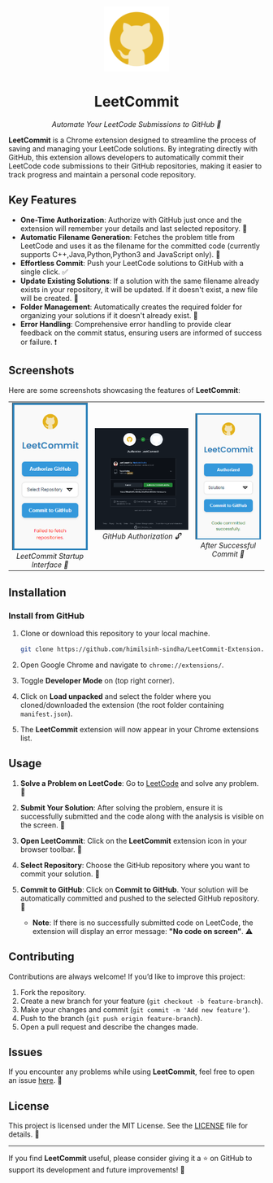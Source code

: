 <p align="center">
  <img alt="" src="./images/icon128.png" width="128" height="128"/>
<h1 align="center">LeetCommit</h1>
<p align="center">
  <i>Automate Your LeetCode Submissions to GitHub 🚀</i>
</p>

**LeetCommit** is a Chrome extension designed to streamline the process of saving and managing your LeetCode solutions. By integrating directly with GitHub, this extension allows developers to automatically commit their LeetCode code submissions to their GitHub repositories, making it easier to track progress and maintain a personal code repository.

## Key Features

- **One-Time Authorization**: Authorize with GitHub just once and the extension will remember your details and last selected repository. 🔑
- **Automatic Filename Generation**: Fetches the problem title from LeetCode and uses it as the filename for the committed code (currently supports C++,Java,Python,Python3 and JavaScript only). 📄
- **Effortless Commit**: Push your LeetCode solutions to GitHub with a single click. ✅
- **Update Existing Solutions**: If a solution with the same filename already exists in your repository, it will be updated. If it doesn't exist, a new file will be created. 🔄
- **Folder Management**: Automatically creates the required folder for organizing your solutions if it doesn't already exist. 📁
- **Error Handling**: Comprehensive error handling to provide clear feedback on the commit status, ensuring users are informed of success or failure. ❗️

## Screenshots

Here are some screenshots showcasing the features of **LeetCommit**:

<table align="center">
  <tr>
    <td align="center">
      <img alt="LeetCommit Dashboard" src="./images/startup.png" width="150" style="max-width: 100%; height: auto;"/>
      <br/>
      <i>LeetCommit Startup Interface 🌟</i>
    </td>
    <td align="center">
      <img alt="LeetCommit Authorization" src="./images/permission.png" width="265" style="max-width: 100%; height: auto;"/>
      <br/>
      <i>GitHub Authorization 🔓</i>
    </td>
    <td align="center">
      <img alt="LeetCommit Success Message" src="./images/commitsuccess.png" width="150" style="max-width: 100%; height: auto;"/>
      <br/>
      <i>After Successful Commit 🎉</i>
    </td>
  </tr>
</table>

## Installation

### Install from GitHub

1. Clone or download this repository to your local machine.

   ```bash
   git clone https://github.com/himilsinh-sindha/LeetCommit-Extension.git
   ```

2. Open Google Chrome and navigate to `chrome://extensions/`.

3. Toggle **Developer Mode** on (top right corner).

4. Click on **Load unpacked** and select the folder where you cloned/downloaded the extension (the root folder containing `manifest.json`).

5. The **LeetCommit** extension will now appear in your Chrome extensions list.

## Usage

1. **Solve a Problem on LeetCode**: Go to [LeetCode](https://leetcode.com) and solve any problem. 🧩
2. **Submit Your Solution**: After solving the problem, ensure it is successfully submitted and the code along with the analysis is visible on the screen. 📝
3. **Open LeetCommit**: Click on the **LeetCommit** extension icon in your browser toolbar. 🔧
4. **Select Repository**: Choose the GitHub repository where you want to commit your solution. 📂
5. **Commit to GitHub**: Click on **Commit to GitHub**. Your solution will be automatically committed and pushed to the selected GitHub repository. 🚀

   - **Note**: If there is no successfully submitted code on LeetCode, the extension will display an error message: **"No code on screen"**. ⚠️

## Contributing

Contributions are always welcome! If you’d like to improve this project:

1. Fork the repository.
2. Create a new branch for your feature (`git checkout -b feature-branch`).
3. Make your changes and commit (`git commit -m 'Add new feature'`).
4. Push to the branch (`git push origin feature-branch`).
5. Open a pull request and describe the changes made.

## Issues

If you encounter any problems while using **LeetCommit**, feel free to open an issue [here](https://github.com/himilsinh-sindha/LeetCommit-Extension/issues). 🐛

## License

This project is licensed under the MIT License. See the [LICENSE](https://github.com/himilsinh-sindha/LeetCommit-Extension/blob/main/LICENSE) file for details. 📜

---

If you find **LeetCommit** useful, please consider giving it a ⭐️ on GitHub to support its development and future improvements! 🙌

